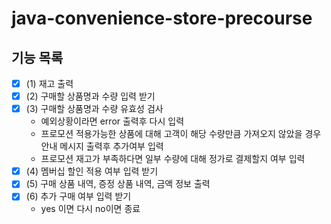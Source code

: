 # java-convenience-store-precourse

## 기능 목록

- [x] (1) 재고 출력
- [x] (2) 구매할 상품명과 수량 입력 받기
- [x] (3) 구매할 상품명과 수량 유효성 검사
    - 예외상황이라면 error 출력후 다시 입력
    - 프로모션 적용가능한 상품에 대해 고객이 해당 수량만큼 가져오지 않았을 경우 안내 메시지 출력후 추가여부 입력
    - 프로모션 재고가 부족하다면 일부 수량에 대해 정가로 결제할지 여부 입력
- [x] (4) 멤버십 할인 적용 여부 입력 받기
- [x] (5) 구매 상품 내역, 증정 상품 내역, 금액 정보 출력
- [x] (6) 추가 구매 여부 입력 받기
    - yes 이면 다시 no이면 종료
